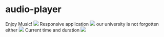 # audio-player
Enjoy Music!
![](https://imgur.com/dybc6MG)
Responsive application
![](https://imgur.com/8n8Njel)
our university is not forgotten either
![](https://imgur.com/dX2chMv)
Current time and duration
![](https://imgur.com/nbKHuat)

